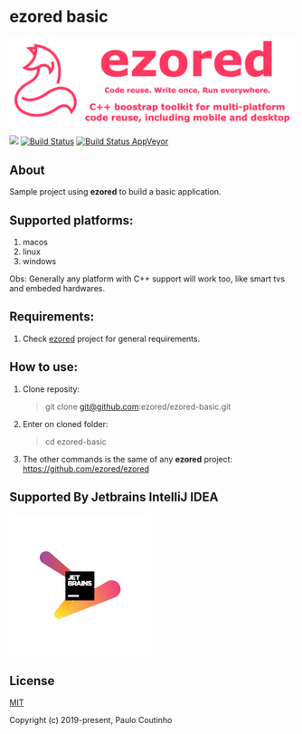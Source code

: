 # ezored basic

![](extras/images/doc-logo.png)

![](https://img.shields.io/github/repo-size/ezored/ezored-basic.svg)
[![Build Status](https://travis-ci.com/ezored/ezored-basic.svg?branch=master)](https://travis-ci.com/ezored/ezored-basic)
[![Build Status AppVeyor](https://ci.appveyor.com/api/projects/status/github/ezored/ezored-basic?svg=true)](https://ci.appveyor.com/project/PauloCoutinho/ezored-basic)

## About

Sample project using **ezored** to build a basic application.

## Supported platforms:

1. macos
2. linux
3. windows

Obs: Generally any platform with C++ support will work too, like smart tvs and embeded hardwares.

## Requirements:

1. Check [ezored](https://github.com/ezored/ezored) project for general requirements.

## How to use:

1. Clone reposity:  
    > git clone git@github.com:ezored/ezored-basic.git

2. Enter on cloned folder:  
    > cd ezored-basic

3. The other commands is the same of any **ezored** project:  
    https://github.com/ezored/ezored    

## Supported By Jetbrains IntelliJ IDEA

![Supported By Jetbrains IntelliJ IDEA](extras/images/jetbrains-logo.png "Supported By Jetbrains IntelliJ IDEA")

## License

[MIT](http://opensource.org/licenses/MIT)

Copyright (c) 2019-present, Paulo Coutinho
